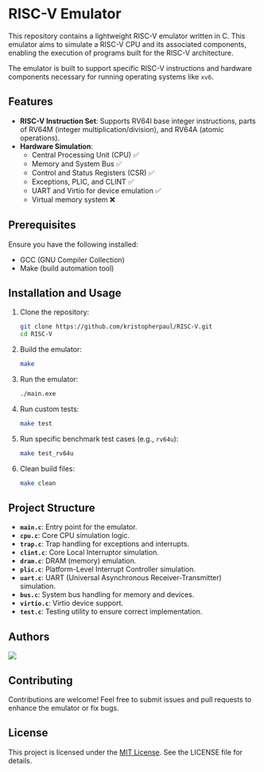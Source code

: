 # RISC-V Emulator

This repository contains a lightweight RISC-V emulator written in C. This emulator aims to simulate a RISC-V CPU and its associated components, enabling the execution of programs built for the RISC-V architecture.

The emulator is built to support specific RISC-V instructions and hardware components necessary for running operating systems like `xv6`.

## Features

- **RISC-V Instruction Set**: Supports RV64I base integer instructions, parts of RV64M (integer multiplication/division), and RV64A (atomic operations).
- **Hardware Simulation**:
  - Central Processing Unit (CPU) ✅
  - Memory and System Bus ✅
  - Control and Status Registers (CSR) ✅
  - Exceptions, PLIC, and CLINT ✅
  - UART and Virtio for device emulation ✅
  - Virtual memory system ❌

## Prerequisites

Ensure you have the following installed:
- GCC (GNU Compiler Collection)
- Make (build automation tool)

## Installation and Usage

1. Clone the repository:
   ```bash
   git clone https://github.com/kristopherpaul/RISC-V.git
   cd RISC-V
   ```

2. Build the emulator:
   ```bash
   make
   ```

3. Run the emulator:
   ```bash
   ./main.exe
   ```

4. Run custom tests:
   ```bash
   make test
   ```

5. Run specific benchmark test cases (e.g., `rv64u`):
   ```bash
   make test_rv64u
   ```

6. Clean build files:
   ```bash
   make clean
   ```

## Project Structure

- **`main.c`**: Entry point for the emulator.
- **`cpu.c`**: Core CPU simulation logic.
- **`trap.c`**: Trap handling for exceptions and interrupts.
- **`clint.c`**: Core Local Interruptor simulation.
- **`dram.c`**: DRAM (memory) emulation.
- **`plic.c`**: Platform-Level Interrupt Controller simulation.
- **`uart.c`**: UART (Universal Asynchronous Receiver-Transmitter) simulation.
- **`bus.c`**: System bus handling for memory and devices.
- **`virtio.c`**: Virtio device support.
- **`test.c`**: Testing utility to ensure correct implementation.

## Authors

<a href="https://github.com/kristopherpaul/risc-v/graphs/contributors">
  <img src="https://contrib.rocks/image?repo=kristopherpaul/risc-v" />
</a>

## Contributing

Contributions are welcome! Feel free to submit issues and pull requests to enhance the emulator or fix bugs.

## License

This project is licensed under the [MIT License](https://opensource.org/licenses/MIT). See the LICENSE file for details.
